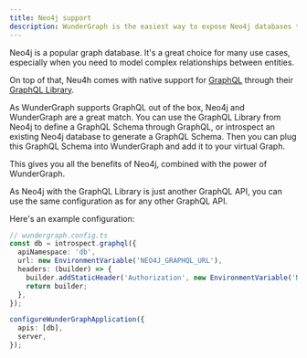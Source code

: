 ```yaml
---
title: Neo4j support
description: WunderGraph is the easiest way to expose Neo4j databases through GraphQL.
---
```


Neo4j is a popular graph database.
It's a great choice for many use cases,
especially when you need to model complex relationships between entities.

On top of that, Neu4h comes with native support for [GraphQL](https://neo4j.com/developer/graphql/)
through their [GraphQL Library](https://neo4j.com/docs/graphql-manual/current/).

As WunderGraph supports GraphQL out of the box,
Neo4j and WunderGraph are a great match.
You can use the GraphQL Library from Neo4j to define a GraphQL Schema through GraphQL,
or introspect an existing Neo4j database to generate a GraphQL Schema.
Then you can plug this GraphQL Schema into WunderGraph and add it to your virtual Graph.

This gives you all the benefits of Neo4j,
combined with the power of WunderGraph.

As Neo4j with the GraphQL Library is just another GraphQL API,
you can use the same configuration as for any other GraphQL API.

Here's an example configuration:

```typescript
// wundergraph.config.ts
const db = introspect.graphql({
  apiNamespace: 'db',
  url: new EnvironmentVariable('NEO4J_GRAPHQL_URL'),
  headers: (builder) => {
    builder.addStaticHeader('Authorization', new EnvironmentVariable('NEO4J_TOKEN'));
    return builder;
  },
});

configureWunderGraphApplication({
  apis: [db],
  server,
});
```
